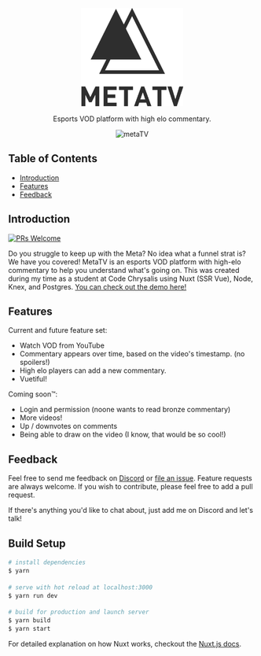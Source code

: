 <p align="center">
  <img alt="metaTVlogo" title="metaTVlogo" src="static/logoLarge.png" width="auto" height="200px">
</p>

<p align="center">
  Esports VOD platform with high elo commentary.
</p>

<p align="center">
  <img alt="metaTV" title="metaTV" src="static/gank.gif" width="480px" height="auto">
</p>

## Table of Contents

- [Introduction](#introduction)
- [Features](#features)
- [Feedback](#feedback)


## Introduction

[![PRs Welcome](https://img.shields.io/badge/PRs-welcome-brightgreen.svg?style=flat-square)](http://makeapullrequest.com)

Do you struggle to keep up with the Meta? No idea what a funnel strat is? We have you covered! MetaTV is an esports VOD platform with high-elo commentary to help you understand what's going on. 
This was created during my time as a student at Code Chrysalis using Nuxt (SSR Vue), Node, Knex, and Postgres.
[You can check out the demo here!](https://morning-oasis-55449.herokuapp.com//)

## Features

Current and future feature set:

* Watch VOD from YouTube
* Commentary appears over time, based on the video's timestamp. (no spoilers!)
* High elo players can add a new commentary.
* Vuetiful!

Coming soon™: 

* Login and permission (noone wants to read bronze commentary)
* More videos!
* Up / downvotes on comments
* Being able to draw on the video (I know, that would be so cool!)

## Feedback

Feel free to send me feedback on [Discord](https://discordapp.com/users/Akzent#6791) or [file an issue](https://github.com/makzent/metatv/issues/new). Feature requests are always welcome. If you wish to contribute, please feel free to add a pull request. 

If there's anything you'd like to chat about, just add me on Discord and let's talk! 


## Build Setup

``` bash
# install dependencies
$ yarn

# serve with hot reload at localhost:3000
$ yarn run dev

# build for production and launch server
$ yarn build
$ yarn start

```

For detailed explanation on how Nuxt works, checkout the [Nuxt.js docs](https://github.com/nuxt/nuxt.js).

